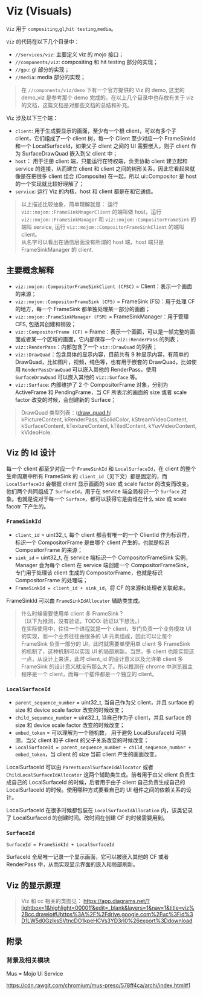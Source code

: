 # Viz (Visuals)

`Viz` 用于 `compositing`,`gl`,`hit testing`,`media`。

`Viz` 的代码在以下几个目录中：

- `//services/viz`: 主要定义 viz 的 mojo 接口；
- `//components/viz`: compositing 和 hit testing 部分的实现；
- `//gpu`: gl 部分的实现；
- `//media`: media 部分的实现；

> 在 `//components/viz/demo` 下有一个官方提供的 Viz 的 demo, 这里的 demo_viz 是参考那个 demo 完成的。在以上几个目录中也存放有关于 viz 的文档，这篇文档是对那些文档的总结和补充。

Viz 涉及以下三个端：

- `client`: 用于生成要显示的画面，至少有一个根 client，可以有多个子 client，它们组成了一个 client 树，每一个 Client 至少对应一个 FrameSinkId 和一个 LocalSurfaceId，如果父子 client 之间的 UI 需要嵌入，则子 client 作为 SurfaceDrawQuad 嵌入到父 client 中；
- `host`： 用于注册 client 端，只能运行在特权端，负责协助 client 建立起和 service 的连接，从而建立 client 和 client 之间的树形关系，因此它看起来就像是在把很多 client 组合 (Composite) 在一起，所以 ui::Compositor 是 host 的一个实现就比较好理解了；
- `service`: 运行 Viz 的内核，host 和 client 都是在和它通信。

> 以上描述比较抽象，简单理解就是： 运行 `viz::mojom::FrameSinkMnagerClient` 的端叫做 host，运行 `viz::mojom::FrameSinkManager` 和 `viz::mojom::CompositorFrameSink` 的端叫 service, 运行 `viz::mojom::CompositorFrameSinkClient` 的端叫 client。  
> 从名字可以看出在通信层面没有所谓的 host 端，host 端只是 FrameSinkManager 的 client.

## 主要概念解释

- `viz::mojom::CompositorFrameSinkClient (CFSC)` = Client：表示一个画面的来源；
- `viz::mojom::CompositorFrameSink (CFS)` = FrameSink (FS)：用于处理 CF 的地方，每一个 FrameSink 都单独处理某一部分的画面；
- `viz::mojom::FrameSinkManager (FSM)` = FrameSinkManager：用于管理 CFS, 包括其创建和销毁；
- `viz::CompositorFrame (CF)` = Frame：表示一个画面，可以是一帧完整的画面或者某一个区域的画面，它内部保存一个 `viz::RenderPass` 的列表；
- `viz::RenderPass`：内部包含了一个 `viz::DrawQuad` 的列表；
- `viz::DrawQuad`：包含具体的显示内容，目前共有 9 种显示内容，有简单的 DrawQuad，比如图片，视频，纯色等，也有用于嵌套的 DrawQuad，比如使用 `RenderPassDrawQuad` 可以嵌入其他的 RenderPass，使用 `SurfaceDrawQuad` 可以嵌入其他的 `viz::Surface` 等。
- `viz::Surface`: 内部维护了 2 个 CompositorFrame 对象，分别为 ActiveFrame 和 PendingFrame，当 CF 所表示的画面的 size 或者 scale factor 改变的时候，会创建新的 Surface；

> DrawQuad 类型列表：([draw_quad.h](https://source.chromium.org/chromium/chromium/src/+/master:components/viz/common/quads/draw_quad.h))  
    kPictureContent,
    kRenderPass,
    kSolidColor,
    kStreamVideoContent,
    kSurfaceContent,
    kTextureContent,
    kTiledContent,
    kYuvVideoContent,
    kVideoHole.

## Viz 的 Id 设计

每一个 client 都至少对应一个 `FrameSinkId` 和 `LocalSurfaceId`，在 client 的整个生命周期中所有 FrameSink 的 `client_id`（见下文）都是固定的，而 `LocalSurfaceId` 会根据 client 显示画面的 size 或 scale factor 的改变而改变。他们两个共同组成了 `SurfaceId`，用于在 service 端全局标识一个 `Surface` 对象。也就是说对于每一个 `Surface`，都可以获得它是由谁在什么 size 或 scale facotr 下产生的。

### `FrameSinkId`

- `client_id` = uint32_t, 每个 client 都会有唯一的一个 ClientId 作为标识符，标识一个 CompositorFrame 是由哪个 client 产生的，也就是标识 CompositorFrame 的来源；
- `sink_id` = uint32_t, 在 service 端标识一个 CompositorFrameSink 实例，Manager 会为每个 client 在 service 端创建一个 CompositorFrameSink，专门用于处理该 client 生成的 CompositorFrame，也就是标识 CompositorFrame 的处理端；
- `FrameSinkId = client_id + sink_id`，将 CF 的来源和处理者关联起来。

FrameSinkId 可以由 `FrameSinkIdAllocator` 辅助类生成。

> 什么时候需要使用单 client 多 FrameSink？  
（以下为推测，没有验证。TODO: 验证以下想法。）  
在实际使用中，往往一个进程就是一个 client，专门负责一个业务模块 UI 的实现，而一个业务往往由很多的 UI 元素组成，因此可以让每个 FrameSink 负责一部分的 UI，此时就需要单使用单 client 多 FrameSink 的机制了，这种机制可以实现 UI 的局部刷新。当然，多 client 也能实现这一点，从设计上来讲，此时 client_id 的设计意义以及允许单 client 多 FrameSink 的设计意义就没有那么大了。所以推测在 chrome 中浏览器主程序是一个 client，而每一个插件都是一个独立的 client。

### `LocalSurfaceId`

- `parent_sequence_number` = uint32_t, 当自己作为父 client，并且 surface 的 size 和 device scale factor 改变的时候改变；
- `child_sequence_number` = uint32_t, 当自己作为子 client，并且 surface 的 size 和 device scale factor 改变的时候改变；
- `embed_token` = 可以理解为一个随机数， 用于避免 LocalSurafaceId 可猜测，当父 client 和子 client 的父子关系改变的时候改变；
- `LocalSurfaceId = parent_sequence_number + child_sequence_number + embed_token`，当 client 的 size 当前 client 产生的画面改变。

LocalSurfaceId 可以由 `ParentLocalSurfaceIdAllocator` 或者 `ChildLocalSurfaceIdAllocator` 这两个辅助类生成。前者用于由父 client 负责生成自己的 LocalSurfaceId 的时候，后者用于由子 client 自己负责生成自己的 LocalSurfaceId 的时候。使用哪种方式要看自己的 UI 组件之间的依赖关系的设计。

LocalSurfaceId 在很多时候都包装在 `LocalSurfaceIdAllocation` 内，该类记录了 LocalSurfaceId 的创建时间。改时间在创建 CF 的时候需要用到。

### `SurfaceId`

`SurfaceId = FrameSinkId + LocalSurfaceId`

SurfaceId 全局唯一记录一个显示画面，它可以被嵌入其他的 CF 或者 RenderPass 中，从而实现显示界面的嵌入和局部刷新。

## Viz 的显示原理

> Viz 和 cc 相关的类图见： <https://app.diagrams.net/?lightbox=1&highlight=0000ff&edit=_blank&layers=1&nav=1&title=viz%2Bcc.drawio#Uhttps%3A%2F%2Fdrive.google.com%2Fuc%3Fid%3D1LW5d0GzlksSVtncDO1kpeHCVs3YD3rl0%26export%3Ddownload>

## 附录

### 背景及相关模块

Mus = Mojo Ui Service

<https://cdn.rawgit.com/chromium/mus-preso/578ff4ca/archi/index.html#1>
